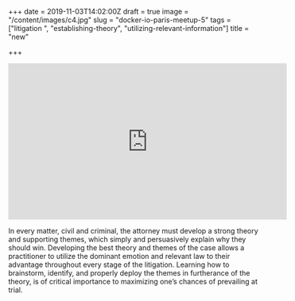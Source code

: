 +++
date = 2019-11-03T14:02:00Z
draft = true
image = "/content/images/c4.jpg"
slug = "docker-io-paris-meetup-5"
tags = ["litigation ", "establishing-theory", "utilizing-relevant-information"]
title = "new"

+++
<iframe width="560" height="315" src="https://www.youtube.com/embed/A-zKJEPwjBI" frameborder="0" allow="accelerometer; autoplay; encrypted-media; gyroscope; picture-in-picture" allowfullscreen></iframe>

In every matter, civil and criminal, the attorney must develop a strong theory and supporting themes, which simply and persuasively explain why they should win. Developing the best theory and themes of the case allows a practitioner to utilize the dominant emotion and relevant law to their advantage throughout every stage of the litigation. Learning how to brainstorm, identify, and properly deploy the themes in furtherance of the theory, is of critical importance to maximizing one’s chances of prevailing at trial.